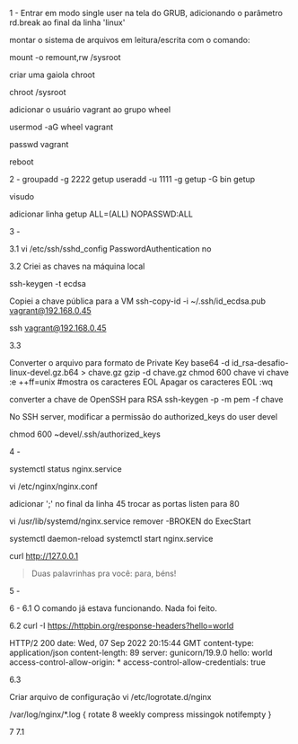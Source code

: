 1 - Entrar em modo single user na tela do GRUB, adicionando o parâmetro rd.break ao final da linha 'linux'

montar o sistema de arquivos em leitura/escrita com o comando:

mount -o remount,rw /sysroot

criar uma gaiola chroot 

chroot /sysroot

adicionar o usuário vagrant ao grupo wheel

usermod -aG wheel vagrant

passwd vagrant

reboot

2 - 
groupadd -g 2222 getup
useradd -u 1111 -g getup -G bin getup

visudo

adicionar linha
getup	ALL=(ALL)	NOPASSWD:ALL

3 - 

3.1 vi /etc/ssh/sshd\_config
PasswordAuthentication no

3.2 Criei as chaves na máquina local 

ssh-keygen -t ecdsa

Copiei a chave pública para a VM
ssh-copy-id -i ~/.ssh/id\_ecdsa.pub vagrant@192.168.0.45

ssh vagrant@192.168.0.45

3.3

Converter o arquivo para formato de Private Key
base64 -d id\_rsa-desafio-linux-devel.gz.b64 > chave.gz
gzip -d chave.gz
chmod 600 chave
vi chave
:e ++ff=unix #mostra os caracteres EOL
Apagar os caracteres EOL
:wq

converter a chave de OpenSSH para RSA
ssh-keygen -p -m pem -f chave

No SSH server, modificar a permissão do authorized\_keys do user devel

chmod 600 ~devel/.ssh/authorized\_keys

4 - 

systemctl status nginx.service

vi /etc/nginx/nginx.conf

adicionar ';' no final da linha 45
trocar as portas listen para 80

vi /usr/lib/systemd/nginx.service
remover -BROKEN do ExecStart

systemctl daemon-reload
systemctl start nginx.service

curl http://127.0.0.1
> Duas palavrinhas pra você: para, béns!

5 - 


6 - 
6.1 O comando já estava funcionando. Nada foi feito.

6.2
curl -I https://httpbin.org/response-headers?hello=world

HTTP/2 200 
date: Wed, 07 Sep 2022 20:15:44 GMT
content-type: application/json
content-length: 89
server: gunicorn/19.9.0
hello: world
access-control-allow-origin: *
access-control-allow-credentials: true

6.3

Criar arquivo de configuração
vi /etc/logrotate.d/nginx

/var/log/nginx/\*.log {
	rotate 8
	weekly
	compress
	missingok
	notifempty
}

7
7.1

